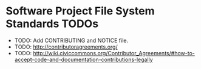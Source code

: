 # Software Project File System Standards TODOs
* TODO: Add CONTRIBUTING and NOTICE file.
* TODO: http://contributoragreements.org/
* TODO: http://wiki.civiccommons.org/Contributor_Agreements/#how-to-accept-code-and-documentation-contributions-legally